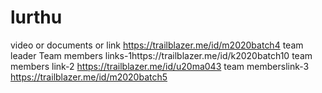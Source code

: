 # lurthu
video or  documents or link 
https://trailblazer.me/id/m2020batch4 team leader
Team members links-1https://trailblazer.me/id/k2020batch10
team members link-2 https://trailblazer.me/id/u20ma043
team memberslink-3 https://trailblazer.me/id/m2020batch5
